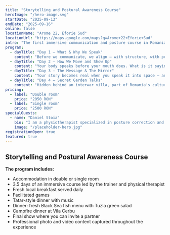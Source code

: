 ```yaml
---
title: "Storytelling and Postural Awareness Course"
heroImage: "/hero-image.svg"
startDate: "2025-09-13"
endDate: "2025-09-16"
online: false
locationName: "Arome 22, Eforie Sud"
locationUrl: "https://maps.google.com/maps?q=Arome+22+Eforie+Sud"
intro: "The first immersive communication and posture course in Romania. It combines public speaking techniques and the art of authentic storytelling with body-awareness techniques to improve how you communicate and present yourself. Participants will learn how to use their voice, body, and personal stories to create a genuine connection with the audience. The program includes storytelling and posture exercises, along with social sessions, a handwriting workshop, and posture‑correction and relaxation workshops, in a setting that fosters confidence and authenticity."
program:
  - dayTitle: "Day 1 — What & Why We Speak"
    content: "Before we communicate, we align — with structure, with posture.\n\nFocus\nWe begin with the why behind our words — and the body that carries them. Because every message lives not just in language, but in how we stand, breathe, and show up.\n\nKey objectives\n• Clarify the purpose behind your message\n• Understand basic narrative structure\n• Begin to observe how posture impacts expression\n• Build grounded presence — verbal and physical\n\nWorkshop highlights — Story Construction\n• What are you saying — and why does it matter?\n• Narrative tools that bring structure and clarity\n• Quiet handwriting session: your message, on paper\n\nGolden hour\nWe close the work with Q&A and a glass of prosecco. A moment to reflect, breathe, and exhale together.\n\nEvening flow\nAfter dinner, the formal ends — the tribe begins. Casual games, stories, and relaxed connection around the table."
  - dayTitle: "Day 2 — How We Move and Show Up"
    content: "Your body speaks before your mouth does. What is it saying?\n\nFocus\nYour voice isn't just sound — it's posture, tension, movement, intention. We explore how the way we move, stand, and hold tension shapes how we show up and how we're heard.\n\nKey objectives\n• Learn how confidence begins in the body\n• Connect your voice to physical expression\n• Speak with your full body — not just your head\n• Experience what it means to move like you mean it\n\nWorkshop highlights\n• Posture & Presence Practice — breath, grounding, alignment on the beach\n• Embodied Storytelling — confidence through stillness and motion\n• Exercises that connect voice, body, and truth + partnered exploration & feedback\n\nReflection flow\nA quiet afternoon to integrate. Write. Record. Watch yourself back — with presence, not judgment.\n\nEvening experience\nLong table, Tatar flavors, and barefoot dancing. Laughter, music, and tribe under the night sky."
  - dayTitle: "Day 3 — The Message & The Mirror"
    content: "Your story becomes real when you speak it into space — and see yourself reflected back.\n\nFocus\nWe move from construction to delivery. From inner work to outer presence. It's about embodying your message — and letting it land with clarity, simplicity, and impact.\n\nKey objectives\n• Refine and simplify your narrative\n• Practice delivering your message with presence\n• Receive clear, supportive feedback\n• Explore the visual shape of your story\n• Anchor posture into delivery — not performance\n\nWorkshop highlights\n• Posture Reset at the Beach\n• Breath, alignment, and physical grounding\n• Presence through movement before the message lands\n• Feedback in pairs: what's clear, what's alive\n• Visual mapping: what holds your story together\n\nGolden hour\nTime to soften, stretch, float. Let the story settle in the body. Pool, sea, garden, or simply stillness.\n\nEvening experience\nDinner by firelight. Toasts, gentle sharing, and unrushed connection. The kind of night that asks for nothing — and offers enough."
  - dayTitle: "Day 4 — Secret Garden Talks"
    content: "Hidden behind an interwar villa, part of Romania's cultural heritage, the Secret Garden at Arome 22 is more than a setting — it's a quiet witness to voice, presence, and story.\n\nNot in the spotlight, but in the natural light of the garden, we close the circle — with posture aligned, voices open, and messages ready to be shared.\n\nThe finale\nIn a relaxed, talk‑style gathering, we share stories shaped by practice, celebrate with ease, and express without pressure. Energized by Arome 22 and nourished by local food, we close with presence, connection, and one last shared breath."
pricing:
  - label: "Double room"
    price: "2050 RON"
  - label: "Single room"
    price: "2500 RON"
specialGuests:
  - name: "Daniel Stoia"
    bio: "I am a physiotherapist specialized in posture correction and I am certified in osteopathic techniques."
    image: "/placeholder-hero.jpg"
registrationOpen: true
featured: true
---
```


## Storytelling and Postural Awareness Course

**The program includes:**
- Accommodation in double or single room
- 3.5 days of an immersive course led by the trainer and physical therapist
- Fresh local breakfast served daily
- Facilitated games
- Tatar-style dinner with music
- Dinner: fresh Black Sea fish menu with Tuzla green salad
- Campfire dinner at Vila Cerbu
- Final show where you can invite a partner
- Professional photo and video content captured throughout the experience
